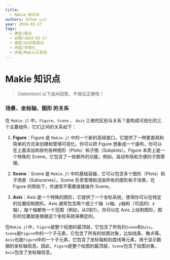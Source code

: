 ```yaml
---
title:
  - Makie 知识点
authors: Ethan Lin
year: 2024-03-17
tags:
  - 类型/笔记
  - 日期/2024-03-17
  - 类型/AI问答笔记
  - 内容/可视化
  - 内容/Makie工具包
---
```

# Makie 知识点




> [!attention]
> 以下由AI回答，不保证正确性！







### 场景、坐标轴、图形 的关系

在 `Makie.jl` 中，`Figure`、`Scene` 、 `Axis` 三者的区别与关系？是构成可视化的三个主要组件，它们之间的关系如下：

1. **Figure**：Figure 是 `Makie.jl` 中的一个新的高级接口，它提供了一种更直观和简单的方式来创建和管理可视化。你可以把 Figure 想象成一个画布，你可以在上面添加和排列各种图形（Plots）和子图（Subplots）。Figure 本质上是一个特殊的 Scene，它包含了一些额外的功能，例如，自动布局和方便的子图管理。
    
2. **Scene**：Scene 是 `Makie.jl` 中的基础容器，它可以包含多个图形（Plots）和子场景（Subscenes）。Scene 负责管理和渲染所有的图形和子场景。在 Figure 的帮助下，你通常不需要直接操作 Scene。
    
3. **Axis**：Axis 是一个特殊的图形，它提供了一个坐标系统，使得你可以在特定的位置绘制图形。Axis 通常包含两个或三个轴（x轴、y轴和（可选的）z轴），每个轴都有一个范围（例如，从0到1）。你可以在 Axis 上绘制图形，图形的位置就是根据这个坐标系统来确定的。
    
在`Makie.jl`中，`Figure`是整个绘图的最顶层，它包含了所有的`Scene`和`Axis`。`Scene`是`Figure`中的一个子元素，它包含了所有的绘图对象，比如线条、散点等。`Axis`也是`Figure`中的一个子元素，它包含了坐标轴和刻度线等元素，用于显示数据的坐标轴信息。因此，`Figure`是整个绘图的最顶层，`Scene`包含了绘图对象，`Axis`包含了坐标轴信息。